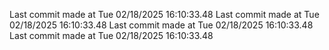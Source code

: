  
Last commit made at Tue 02/18/2025 16:10:33.48 
Last commit made at Tue 02/18/2025 16:10:33.48 
Last commit made at Tue 02/18/2025 16:10:33.48 
Last commit made at Tue 02/18/2025 16:10:33.48 
